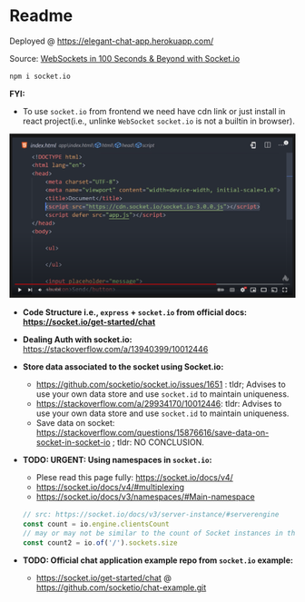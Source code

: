 # Readme

Deployed @ https://elegant-chat-app.herokuapp.com/

Source: [WebSockets in 100 Seconds & Beyond with Socket.io](https://youtu.be/1BfCnjr_Vjg)

```bash
npm i socket.io
```

**FYI:**

- To use `socket.io` from frontend we need have cdn link or just install in react project(i.e., unlinke `WebSocket` `socket.io` is not a builtin in browser).

![](./img-socket.io1.png)

- **Code Structure i.e., `express` + `socket.io` from official docs: https://socket.io/get-started/chat**

- **Dealing Auth with socket.io:** https://stackoverflow.com/a/13940399/10012446

- **Store data associated to the socket using Socket.io:**

  - https://github.com/socketio/socket.io/issues/1651 : tldr; Advises to use your own data store and use `socket.id` to maintain uniqueness.
  - https://stackoverflow.com/a/29934170/10012446: tldr: Advises to use your own data store and use `socket.id` to maintain uniqueness.
  - Save data on socket: https://stackoverflow.com/questions/15876616/save-data-on-socket-in-socket-io ; tldr: NO CONCLUSION.

- **TODO: URGENT: Using namespaces in `socket.io`:**

  - Plese read this page fully: https://socket.io/docs/v4/
  - https://socket.io/docs/v4/#multiplexing
  - https://socket.io/docs/v3/namespaces/#Main-namespace

  ```js
  // src: https://socket.io/docs/v3/server-instance/#serverengine
  const count = io.engine.clientsCount
  // may or may not be similar to the count of Socket instances in the main namespace, depending on your usage
  const count2 = io.of('/').sockets.size
  ```

- **TODO: Official chat application example repo from `socket.io` example:**
  - https://socket.io/get-started/chat @ https://github.com/socketio/chat-example.git
